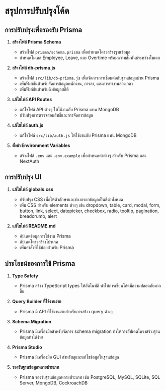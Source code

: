 # สรุปการปรับปรุงโค้ด

## การปรับปรุงเพื่อรองรับ Prisma

1. **สร้างไฟล์ Prisma Schema**
   - สร้างไฟล์ `prisma/schema.prisma` เพื่อกำหนดโครงสร้างฐานข้อมูล
   - กำหนดโมเดล Employee, Leave, และ Overtime พร้อมความสัมพันธ์ระหว่างโมเดล

2. **สร้างไฟล์ db-prisma.js**
   - สร้างไฟล์ `src/lib/db-prisma.js` เพื่อจัดการการเชื่อมต่อกับฐานข้อมูลผ่าน Prisma
   - เพิ่มฟังก์ชันสำหรับจัดการข้อมูลพนักงาน, การลา, และการทำงานล่วงเวลา
   - เพิ่มฟังก์ชันสำหรับดึงข้อมูลสถิติ

3. **แก้ไขไฟล์ API Routes**
   - แก้ไขไฟล์ API ต่างๆ ให้ใช้งานกับ Prisma แทน MongoDB
   - ปรับปรุงการตรวจสอบสิทธิ์และการจัดการข้อมูล

4. **แก้ไขไฟล์ auth.js**
   - แก้ไขไฟล์ `src/lib/auth.js` ให้ใช้งานกับ Prisma แทน MongoDB

5. **ตั้งค่า Environment Variables**
   - สร้างไฟล์ `.env` และ `.env.example` เพื่อกำหนดค่าต่างๆ สำหรับ Prisma และ NextAuth

## การปรับปรุง UI

1. **แก้ไขไฟล์ globals.css**
   - ปรับปรุง CSS เพื่อให้ตัวอักษรและช่องกรอกข้อมูลเป็นสีดำทั้งหมด
   - เพิ่ม CSS สำหรับ elements ต่างๆ เช่น dropdown, table, card, modal, form, button, link, select, datepicker, checkbox, radio, tooltip, pagination, breadcrumb, alert

2. **แก้ไขไฟล์ README.md**
   - อัปเดตข้อมูลการใช้งาน Prisma
   - อัปเดตโครงสร้างโปรเจค
   - เพิ่มคำสั่งที่ใช้บ่อยสำหรับ Prisma

## ประโยชน์ของการใช้ Prisma

1. **Type Safety**
   - Prisma สร้าง TypeScript types ให้อัตโนมัติ ทำให้การเขียนโค้ดมีความปลอดภัยมากขึ้น

2. **Query Builder ที่ใช้งานง่าย**
   - Prisma มี API ที่ใช้งานง่ายสำหรับการสร้าง query ต่างๆ

3. **Schema Migration**
   - Prisma มีเครื่องมือสำหรับจัดการ schema migration ทำให้การอัปเดตโครงสร้างฐานข้อมูลทำได้ง่าย

4. **Prisma Studio**
   - Prisma มีเครื่องมือ GUI สำหรับดูและแก้ไขข้อมูลในฐานข้อมูล

5. **รองรับฐานข้อมูลหลายประเภท**
   - Prisma รองรับฐานข้อมูลหลายประเภท เช่น PostgreSQL, MySQL, SQLite, SQL Server, MongoDB, CockroachDB 